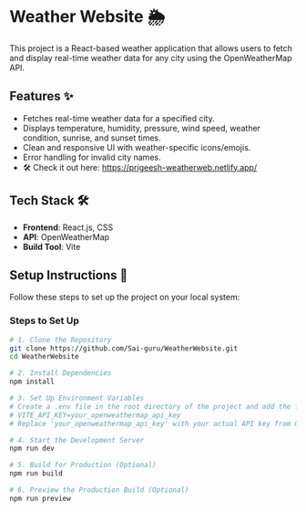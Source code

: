 # Weather Website 🌦️

This project is a React-based weather application that allows users to fetch and display real-time weather data for any city using the OpenWeatherMap API.

## Features ✨

- Fetches real-time weather data for a specified city.
- Displays temperature, humidity, pressure, wind speed, weather condition, sunrise, and sunset times.
- Clean and responsive UI with weather-specific icons/emojis.
- Error handling for invalid city names.
- 🛠 Check it out here: https://prigeesh-weatherweb.netlify.app/

## Tech Stack 🛠️

- **Frontend**: React.js, CSS
- **API**: OpenWeatherMap
- **Build Tool**: Vite

## Setup Instructions 🚀

Follow these steps to set up the project on your local system:

### Steps to Set Up
```bash
# 1. Clone the Repository
git clone https://github.com/Sai-guru/WeatherWebsite.git
cd WeatherWebsite

# 2. Install Dependencies
npm install

# 3. Set Up Environment Variables
# Create a .env file in the root directory of the project and add the following line:
# VITE_API_KEY=your_openweathermap_api_key
# Replace 'your_openweathermap_api_key' with your actual API key from OpenWeatherMap.

# 4. Start the Development Server
npm run dev

# 5. Build for Production (Optional)
npm run build

# 6. Preview the Production Build (Optional)
npm run preview
